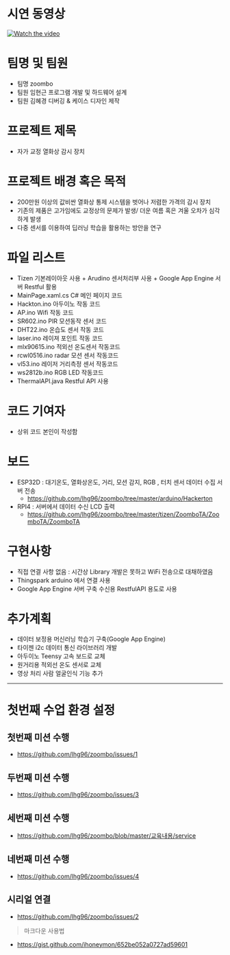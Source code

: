 # 시연 동영상
[![Watch the video](https://img.youtube.com/vi/ZQ_vkRSv8H0/0.jpg)](https://youtu.be/ZQ_vkRSv8H0)  

# 팀명 및 팀원  
* 팀명 zoombo
* 팀원 임현근 프로그램 개발 및 하드웨어 설계   
* 팀원 김혜경 디버깅 & 케이스 디자인 제작 

# 프로젝트 제목
* 자가 교정 열화상 감시 장치  

# 프로젝트 배경 혹은 목적  
* 200만원 이상의 값비싼 열화상 통제 시스템을 벗어나 저렴한 가격의 감시 장치  
* 기존의 제품은 고가임에도 교정상의 문제가 발생/ 더운 여름 혹은 겨울  오차가 심각하게 발생  
* 다중 센서를 이용하여 딥러닝 학습을 활용하는 방안을 연구  

# 파일 리스트   
* Tizen 기본레이아웃 사용 + Arudino 센서처리부 사용 + Google App Engine 서버 Restful 활용
* MainPage.xaml.cs C# 메인 페이지 코드  
* Hackton.ino 아두이노 작동 코드  
* AP.ino Wifi 작동 코드  
* SR602.ino PIR 모션동작 센서 코드  
* DHT22.ino 온습도 센서 작동 코드  
* laser.ino 레이져 포인트 작동 코드  
* mlx90615.ino 적외선 온도센서 작동코드  
* rcwl0516.ino radar 모션 센서 작동코드  
* vl53.ino  레이저 거리측정 센서 작동코드  
* ws2812b.ino RGB LED 작동코드  
* ThermalAPI.java Restful API 사용 

# 코드 기여자
* 상위 코드 본인이 작성함  

# 보드  
* ESP32D : 대기온도, 열화상온도, 거리, 모션 감지, RGB , 터치 센서 데이터 수집 서버 전송  
  +  https://github.com/lhg96/zoombo/tree/master/arduino/Hackerton  
* RPI4 : 서버에서 데이터 수신 LCD 출력  
  +  https://github.com/lhg96/zoombo/tree/master/tizen/ZoomboTA/ZoomboTA/ZoomboTA  

# 구현사항 
* 직접 연결 사항 없음 : 시간상 Library 개발은 못하고 WiFi 전송으로 대채하였음   
* Thingspark arduino 에서 연결 사용 
* Google App Engine 서버 구축 수신용 RestfulAPI 용도로 사용

# 추가계획 
* 데이터 보정용 머신러닝 학습기 구축(Google App Engine)  
* 타이젠 i2c 데이터 통신 라이브러리 개발
* 아두이노 Teensy 고속 보드로 교체   
* 원거리용 적외선 온도 센서로 교체 
* 영상 처리 사람 얼굴인식 기능 추가  

***

# 첫번째 수업 환경 설정
## 첫번째 미션 수행  
* https://github.com/lhg96/zoombo/issues/1

## 두번째 미션 수행  
* https://github.com/lhg96/zoombo/issues/3  

## 세번째 미션 수행
* https://github.com/lhg96/zoombo/blob/master/교육내용/service

## 네번째 미션 수행  
* https://github.com/lhg96/zoombo/issues/4  


## 시리얼 연결  
* https://github.com/lhg96/zoombo/issues/2


>마크다운 사용법  
* https://gist.github.com/ihoneymon/652be052a0727ad59601
